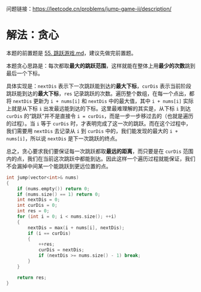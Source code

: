 问题链接：https://leetcode.cn/problems/jump-game-ii/description/

# 解法：贪心

本题的前置题是 [55. 跳跃游戏.md](https://github.com/SakuraMayAi/LintCode/blob/main/Greedy%20Strategy/55.%20%E8%B7%B3%E8%B7%83%E6%B8%B8%E6%88%8F.md)，建议先做完前置题。

本题贪心思路是：每次都取**最大的跳跃范围**，这样就能在整体上用**最少的次数**跳到最后一个下标。

具体实现是：`nextDis` 表示下一次跳跃能到达的**最大下标**，`curDis` 表示当前阶段跳跃能到达的**最大下标**，`res` 记录跳跃的次数。遍历整个数组，在每一个点出，都将 `nextDis` 更新为 `i + nums[i]` 和 `nextDis` 中的最大值，其中 `i + nums[i]` 实际上就是从下标 `i` 出发最远能到达的下标。这里最难理解的其实是，从下标 `i` 到达 `curDis` 的“跳跃”并不是直接令 `i = curDis`，而是一步一步移过去的（也就是遍历的过程）。当 `i` 等于 `curDis` 时，才表明完成了这一次的跳跃。而在这个过程中，我们需要用 `nextDis` 去记录从 `i` 到 `curDis` 中的，我们能发现的最大的 `i + nums[i]`，所以说 `nextDis` 是下一次跳跃的终点。

总之，贪心要求我们要保证每一次跳跃都取**最远的距离**，而只要是在 `curDis` 范围内的点，我们在当前这次跳跃中都能到达。因此这样一个遍历过程就能保证，我们不会漏掉中间某一个能跳跃到更远位置的点。

```cpp
int jump(vector<int>& nums)
{
    if (nums.empty()) return 0;
    if (nums.size() == 1) return 0;
    int nextDis = 0;
    int curDis = 0;
    int res = 0;
    for (int i = 0; i < nums.size(); ++i)
    {
        nextDis = max(i + nums[i], nextDis);
        if (i == curDis)
        {
            ++res;
            curDis = nextDis;
            if (nextDis >= nums.size() - 1) break;
        }
    }

    return res;
}
```
